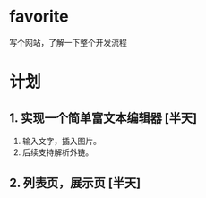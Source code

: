 # favorite
写个网站，了解一下整个开发流程

# 计划
## 1. 实现一个简单富文本编辑器 [半天]
1. 输入文字，插入图片。
2. 后续支持解析外链。
## 2. 列表页，展示页 [半天]
